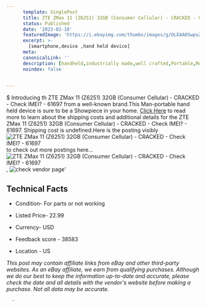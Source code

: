 ```yaml
---
      template: SinglePost
      title: ZTE ZMax 11 (Z6251) 32GB (Consumer Cellular) - CRACKED - Check IMEI? - 61697
      status: Published
      date: '2023-02-10'
      featuredImage: 'https://i.ebayimg.com/thumbs/images/g/OLEAAOSwpuZjuDl4/s-l225.jpg'
      excerpt: >-
        [smartphone,device ,hand held device]
      meta:
      canonicalLink: ''
      description: [handheld,industrially made,well crafted,Portable,Mobile,Compact,Convenient,Lightweight,Maneuverable,Man-portable,Miniature,Carriable,Hand-held,Light,Holdable,Transportable,Mobile device,Pocket-sized,On-the-go,Wireless,Cordless,Compact size,Convenient size, smartphone,device ,hand held device]
      noindex: false
      

---
```

$
      Introducing th ZTE ZMax 11 (Z6251) 32GB (Consumer Cellular) - CRACKED - Check IMEI? - 61697 from a well-known brand.This Man-portable hand held device is sure to be a Showpiece in your home. [Click Here](https://www.ebay.com/itm/144889204900?hash=item21bc11d0a4%3Ag%3AOLEAAOSwpuZjuDl4&mkevt=1&mkcid=1&mkrid=711-53200-19255-0&campid=%253CePNCampaignId%253E&customid=%253CreferenceId%253E&toolid=10049) to read more to learn about the shipping costs and additional details for the ZTE ZMax 11 (Z6251) 32GB (Consumer Cellular) - CRACKED - Check IMEI? - 61697. Shipping cost is undefined.Here is the posting visibly ![ZTE ZMax 11 (Z6251) 32GB (Consumer Cellular) - CRACKED - Check IMEI? - 61697](https://i.ebayimg.com/thumbs/images/g/OLEAAOSwpuZjuDl4/s-l225.jpg) to check out more postings here... ![ZTE ZMax 11 (Z6251) 32GB (Consumer Cellular) - CRACKED - Check IMEI? - 61697](https://i.ebayimg.com/images/g/OLEAAOSwpuZjuDl4/s-l1600.jpg), ![check vendor page](https://origin-galleryplus.ebayimg.com/ws/web/144889204900_2_0_1/225x225.jpg,https://origin-galleryplus.ebayimg.com/ws/web/144889204900_3_0_1/225x225.jpg,https://origin-galleryplus.ebayimg.com/ws/web/144889204900_4_0_1/225x225.jpg,https://origin-galleryplus.ebayimg.com/ws/web/144889204900_5_0_1/225x225.jpg,https://origin-galleryplus.ebayimg.com/ws/web/144889204900_6_0_1/225x225.jpg,https://origin-galleryplus.ebayimg.com/ws/web/144889204900_7_0_1/225x225.jpg)'

      

 ## Technical Facts 



     
      

 - Condition- For parts or not working 


      

 - Listed Price- 22.99 


      

 - Currency- USD 


      

 - Feedback score - 38583 


      

 - Location - US 


      
      

 *_This post may contain affiliate links from eBay and other third-party websites. As an eBay affiliate, we earn from qualifying purchases. Although we do our best to keep the information up-to-date and accurate, please check the date and all details with the vendor's website before making a purchase. Not all data may be accurate._*




      -
